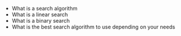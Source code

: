 - What is a search algorithm
- What is a linear search
- What is a binary search
- What is the best search algorithm to use depending on your needs
